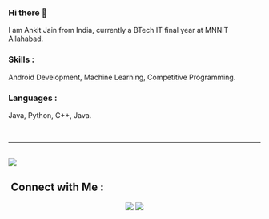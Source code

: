 ### Hi there 👋

<!--
**jankit311/jankit311** is a ✨ _special_ ✨ repository because its `README.md` (this file) appears on your GitHub profile.

Here are some ideas to get you started:

- 🔭 I’m currently working on ...
- 🌱 I’m currently learning ...
- 👯 I’m looking to collaborate on ...
- 🤔 I’m looking for help with ...
- 💬 Ask me about ...
- 📫 How to reach me: ...
- 😄 Pronouns: ...
- ⚡ Fun fact: ...
-->

I am Ankit Jain from India, currently a BTech IT final year at MNNIT Allahabad. 

### Skills : <br>
Android Development, Machine Learning, Competitive Programming.

### Languages : <br>
Java, Python, C++, Java.

<br>
<hr>
<br>
<!---
<a href="https://github-readme-stats.vercel.app/api?username=jankit311&show_icons=true&theme=cobalt">
  <img align="center" src="https://github-readme-stats.vercel.app/api?username=jankit311&show_icons=true&theme=radical&custom_title=My GitHub Stats" />
</a>
-->
<a href="https://github-readme-stats.vercel.app/api/top-langs/?username=jankit311&layout=compact&langs_count=8">
  <img align="center" src="https://github-readme-stats.vercel.app/api/top-langs/?username=jankit311&layout=compact&langs_count=10&theme=radical" />
</a>

## &nbsp;Connect with Me :

<p align="center">
<a href="https://www.linkedin.com/in/jankit311/"><img src="https://img.shields.io/badge/-Ankit%20Jain%20-0077B5?style=flat&logo=Linkedin&logoColor=white"/></a>
<a href="mailto:jankit311@gmail.com"><img src="https://img.shields.io/badge/-jankit311@gmail.com-D14836?style=flat&logo=Gmail&logoColor=white"/></a>
</p>
<br> 
<br>

<!---
![GitHub Activity Graph](https://activity-graph.herokuapp.com/graph?username=jankit311) 
-->

